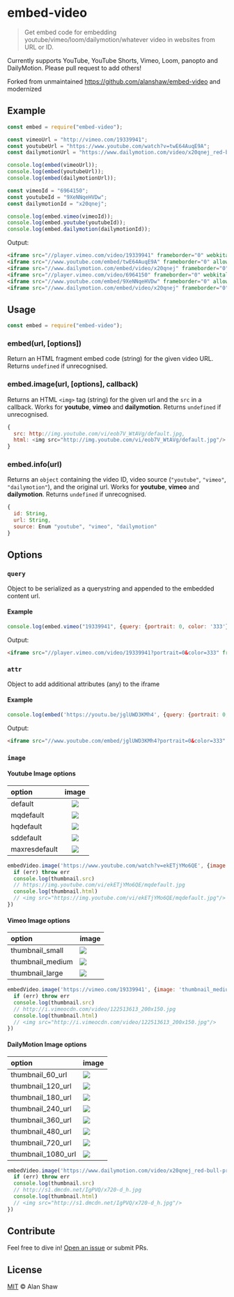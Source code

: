 # embed-video

> Get embed code for embedding youtube/vimeo/loom/dailymotion/whatever video in websites from URL or ID.

Currently supports YouTube, YouTube Shorts, Vimeo, Loom, panopto and DailyMotion. Please pull request to add others!

Forked from unmaintained https://github.com/alanshaw/embed-video and modernized

## Example

```js
const embed = require("embed-video");

const vimeoUrl = "http://vimeo.com/19339941";
const youtubeUrl = "https://www.youtube.com/watch?v=twE64AuqE9A";
const dailymotionUrl = "https://www.dailymotion.com/video/x20qnej_red-bull-presents-wild-ride-bmx-mtb-dirt_sport";

console.log(embed(vimeoUrl));
console.log(embed(youtubeUrl));
console.log(embed(dailymotionUrl));

const vimeoId = "6964150";
const youtubeId = "9XeNNqeHVDw";
const dailymotionId = "x20qnej";

console.log(embed.vimeo(vimeoId));
console.log(embed.youtube(youtubeId));
console.log(embed.dailymotion(dailymotionId));
```

Output:

```html
<iframe src="//player.vimeo.com/video/19339941" frameborder="0" webkitallowfullscreen mozallowfullscreen allowfullscreen></iframe>
<iframe src="//www.youtube.com/embed/twE64AuqE9A" frameborder="0" allowfullscreen></iframe>
<iframe src="//www.dailymotion.com/embed/video/x20qnej" frameborder="0" allowfullscreen></iframe>
<iframe src="//player.vimeo.com/video/6964150" frameborder="0" webkitallowfullscreen mozallowfullscreen allowfullscreen></iframe>
<iframe src="//www.youtube.com/embed/9XeNNqeHVDw" frameborder="0" allowfullscreen></iframe>
<iframe src="//www.dailymotion.com/embed/video/x20qnej" frameborder="0" allowfullscreen></iframe>
```

## Usage

```js
const embed = require("embed-video");
```

### embed(url, [options])

Return an HTML fragment embed code (string) for the given video URL. Returns `undefined` if unrecognised.

### embed.image(url, [options], callback)

Returns an HTML `<img>` tag (string) for the given url and the `src` in a callback. Works for **youtube**, **vimeo** and **dailymotion**. Returns `undefined` if unrecognised.

```js
{
  src: http://img.youtube.com/vi/eob7V_WtAVg/default.jpg,
  html: <img src="http://img.youtube.com/vi/eob7V_WtAVg/default.jpg"/>
}
```

### embed.info(url)

Returns an `object` containing the video ID, video source (`"youtube"`, `"vimeo"`, `"dailymotion"`), and the original url. Works for **youtube**, **vimeo** and **dailymotion**. Returns `undefined` if unrecognised.

```js
{
  id: String,
  url: String,
  source: Enum "youtube", "vimeo", "dailymotion"
}
```

## Options

### `query`

Object to be serialized as a querystring and appended to the embedded content url.


#### Example

```js
console.log(embed.vimeo("19339941", {query: {portrait: 0, color: '333'}}))
```

Output:

```html
<iframe src="//player.vimeo.com/video/19339941?portrait=0&color=333" frameborder="0" webkitallowfullscreen mozallowfullscreen allowfullscreen></iframe>
```
### `attr`

Object to add additional attributes (any) to the iframe

#### Example

```js
console.log(embed('https://youtu.be/jglUWD3KMh4', {query: {portrait: 0, color: '333'}, attr:{width:400, height:200}}))
```

Output:
```html
<iframe src="//www.youtube.com/embed/jglUWD3KMh4?portrait=0&color=333" frameborder="0" allowfullscreen width="400" height="200"></iframe>
```

### `image`

#### Youtube Image options

|option|image|
|:------|:-----:|
|default|![](http://img.youtube.com/vi/eob7V_WtAVg/default.jpg)|
|mqdefault|![](http://img.youtube.com/vi/eob7V_WtAVg/mqdefault.jpg)|
|hqdefault|![](http://img.youtube.com/vi/eob7V_WtAVg/hqdefault.jpg)|
|sddefault|![](http://img.youtube.com/vi/eob7V_WtAVg/sddefault.jpg)|
|maxresdefault|![](http://img.youtube.com/vi/eob7V_WtAVg/maxresdefault.jpg)|

```js
embedVideo.image('https://www.youtube.com/watch?v=ekETjYMo6QE', {image: 'mqdefault'}, function (err, thumbnail) {
  if (err) throw err
  console.log(thumbnail.src)
  // https://img.youtube.com/vi/ekETjYMo6QE/mqdefault.jpg
  console.log(thumbnail.html)
  // <img src="https://img.youtube.com/vi/ekETjYMo6QE/mqdefault.jpg"/>
})
```

#### Vimeo Image options

|option|image|
|:---|:---|
|thumbnail_small|![](http://i.vimeocdn.com/video/122513613_100x75.jpg)|
|thumbnail_medium|![](http://i.vimeocdn.com/video/122513613_200x150.jpg)|
|thumbnail_large|![](http://i.vimeocdn.com/video/122513613_640.jpg)|

```js
embedVideo.image('https://vimeo.com/19339941', {image: 'thumbnail_medium'}, function (err, thumbnail) {
  if (err) throw err
  console.log(thumbnail.src)
  // http://i.vimeocdn.com/video/122513613_200x150.jpg
  console.log(thumbnail.html)
  // <img src="http://i.vimeocdn.com/video/122513613_200x150.jpg"/>
})
```

#### DailyMotion Image options

|option|image|
|:---|:---|
|thumbnail_60_url|![](http://s1.dmcdn.net/IgPVQ/x60-oZg.jpg)|
|thumbnail_120_url|![](http://s1.dmcdn.net/IgPVQ/x120-llF.jpg)|
|thumbnail_180_url|![](http://s1.dmcdn.net/IgPVQ/x180-DpY.jpg)|
|thumbnail_240_url|![](http://s1.dmcdn.net/IgPVQ/x240-JCj.jpg)|
|thumbnail_360_url|![](http://s1.dmcdn.net/IgPVQ/x360-s-z.jpg)|
|thumbnail_480_url|![](http://s1.dmcdn.net/IgPVQ/x480-ktj.jpg)|
|thumbnail_720_url|![](http://s1.dmcdn.net/IgPVQ/x720-d_h.jpg)|
|thumbnail_1080_url|![](http://s1.dmcdn.net/IgPVQ/x1080-HsJ.jpg)|

```js
embedVideo.image('https://www.dailymotion.com/video/x20qnej_red-bull-presents-wild-ride-bmx-mtb-dirt_sport', {image: 'thumbnail_720_url'}, function (err, thumbnail) {
  if (err) throw err
  console.log(thumbnail.src)
  // http://s1.dmcdn.net/IgPVQ/x720-d_h.jpg
  console.log(thumbnail.html)
  // <img src="http://s1.dmcdn.net/IgPVQ/x720-d_h.jpg"/>
})
```

## Contribute

Feel free to dive in! [Open an issue](https://github.com/alanshaw/embed-video/issues/new) or submit PRs.

## License

[MIT](LICENSE) © Alan Shaw
